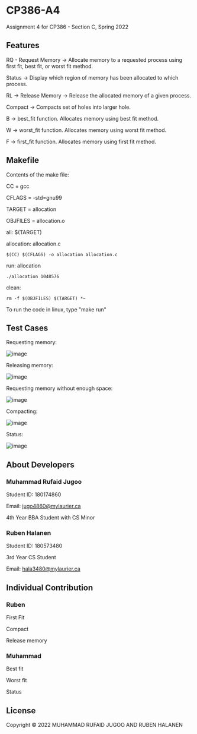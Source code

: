 # CP386-A4
Assignment 4 for CP386 - Section C, Spring 2022

## Features
RQ - Request Memory -> Allocate memory to a requested process using first fit, best fit, or worst fit method.

Status -> Display which region of memory has been allocated to which process.

RL -> Release Memory -> Release the allocated memory of a given process.

Compact -> Compacts set of holes into larger hole.

B -> best_fit function. Allocates memory using best fit method.

W -> worst_fit function. Allocates memory using worst fit method.

F -> first_fit function. Allocates memory using first fit method.


## Makefile

Contents of the make file:

CC = gcc

CFLAGS = -std=gnu99

TARGET = allocation  

OBJFILES = allocation.o

all: $(TARGET)

allocation: allocation.c

	$(CC) $(CFLAGS) -o allocation allocation.c
	
run: allocation

	./allocation 1048576
	
clean:

	rm -f $(OBJFILES) $(TARGET) *~ 
	
  
To run the code in linux, type "make run"

## Test Cases
Requesting memory:  


![image](https://user-images.githubusercontent.com/71409000/180094761-b32f924d-8759-4ba0-94ba-1171a9d75bac.png)

Releasing memory:        


![image](https://user-images.githubusercontent.com/71409000/180095010-95405dab-4890-431c-854e-41c113435f3f.png)


Requesting memory without enough space:

![image](https://user-images.githubusercontent.com/71409000/180095334-0655a589-59f6-47d0-a812-0fb3fba18aad.png)

Compacting:

![image](https://user-images.githubusercontent.com/71409000/180104403-0f547e5f-587d-4a90-ac5c-e2a50a1f71e8.png)

Status:

![image](https://user-images.githubusercontent.com/71409000/180104568-50df4c09-bfc1-4221-9f64-6e15e259602a.png)


## About Developers
### Muhammad Rufaid Jugoo

Student ID: 180174860

Email: jugo4860@mylaurier.ca

4th Year BBA Student with CS Minor

### Ruben Halanen
Student ID: 180573480

3rd Year CS Student

Email: hala3480@mylaurier.ca

## Individual Contribution
### Ruben
First Fit

Compact

Release memory

### Muhammad
Best fit

Worst fit

Status

## License
Copyright © 2022 MUHAMMAD RUFAID JUGOO AND RUBEN HALANEN
